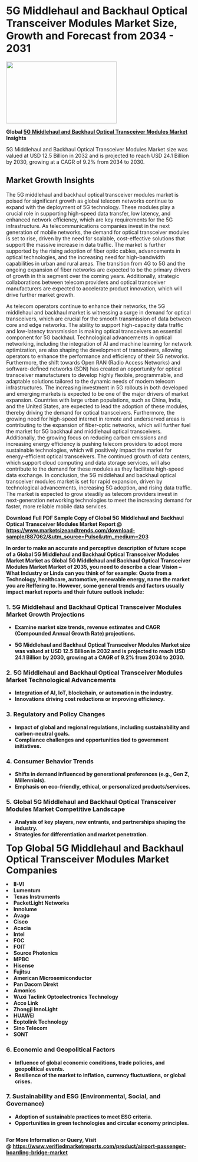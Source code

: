 <H1>5G Middlehaul and Backhaul Optical Transceiver Modules Market Size, Growth and Forecast from 2034 - 2031</H1><img class="aligncenter size-medium wp-image-584254" src="https://thirdeyenews.in/wp-content/uploads/2034/09/Global-Market-Research-300x168.jpeg" alt="" width="300" height="168" /><p><strong>Global&nbsp;<a href="https://www.marketsizeandtrends.com/download-sample/887062/&amp;utm_source=Pulse&amp;utm_medium=203">5G Middlehaul and Backhaul Optical Transceiver Modules Market</a> Insights</strong></p><p>5G Middlehaul and Backhaul Optical Transceiver Modules Market size was valued at USD 12.5 Billion in 2032 and is projected to reach USD 24.1 Billion by 2030, growing at a CAGR of 9.2% from 2034 to 2030.</p><p><h2>Market Growth Insights</h2> <p>The 5G middlehaul and backhaul optical transceiver modules market is poised for significant growth as global telecom networks continue to expand with the deployment of 5G technology. These modules play a crucial role in supporting high-speed data transfer, low latency, and enhanced network efficiency, which are key requirements for the 5G infrastructure. As telecommunications companies invest in the next generation of mobile networks, the demand for optical transceiver modules is set to rise, driven by the need for scalable, cost-effective solutions that support the massive increase in data traffic. The market is further supported by the rising adoption of fiber optic cables, advancements in optical technologies, and the increasing need for high-bandwidth capabilities in urban and rural areas. The transition from 4G to 5G and the ongoing expansion of fiber networks are expected to be the primary drivers of growth in this segment over the coming years. Additionally, strategic collaborations between telecom providers and optical transceiver manufacturers are expected to accelerate product innovation, which will drive further market growth.</p> <p><strong></strong></p> <p>As telecom operators continue to enhance their networks, the 5G middlehaul and backhaul market is witnessing a surge in demand for optical transceivers, which are crucial for the smooth transmission of data between core and edge networks. The ability to support high-capacity data traffic and low-latency transmission is making optical transceivers an essential component for 5G backhaul. Technological advancements in optical networking, including the integration of AI and machine learning for network optimization, are also shaping the development of transceivers, allowing operators to enhance the performance and efficiency of their 5G networks. Furthermore, the shift towards Open RAN (Radio Access Networks) and software-defined networks (SDN) has created an opportunity for optical transceiver manufacturers to develop highly flexible, programmable, and adaptable solutions tailored to the dynamic needs of modern telecom infrastructures. The increasing investment in 5G rollouts in both developed and emerging markets is expected to be one of the major drivers of market expansion. Countries with large urban populations, such as China, India, and the United States, are expected to lead the adoption of these modules, thereby driving the demand for optical transceivers. Furthermore, the growing need for high-speed internet in remote and underserved areas is contributing to the expansion of fiber-optic networks, which will further fuel the market for 5G backhaul and middlehaul optical transceivers. Additionally, the growing focus on reducing carbon emissions and increasing energy efficiency is pushing telecom providers to adopt more sustainable technologies, which will positively impact the market for energy-efficient optical transceivers. The continued growth of data centers, which support cloud computing and data storage services, will also contribute to the demand for these modules as they facilitate high-speed data exchange. In conclusion, the 5G middlehaul and backhaul optical transceiver modules market is set for rapid expansion, driven by technological advancements, increasing 5G adoption, and rising data traffic. The market is expected to grow steadily as telecom providers invest in next-generation networking technologies to meet the increasing demand for faster, more reliable mobile data services. <p><strong></p><p><span class=""><strong>Download Full PDF Sample Copy of Global 5G Middlehaul and Backhaul Optical Transceiver Modules Market Report</strong> @ <a href="https://www.marketsizeandtrends.com/download-sample/887062/&amp;utm_source=Pulse&amp;utm_medium=203" target="_blank">https://www.marketsizeandtrends.com/download-sample/887062/&amp;utm_source=Pulse&amp;utm_medium=203</a></span></p><p>In order to make an accurate and perceptive description of future scope of a Global&nbsp;5G Middlehaul and Backhaul Optical Transceiver Modules Market Market as Global&nbsp;5G Middlehaul and Backhaul Optical Transceiver Modules Market Market of 2035, you need to describe a clear Vision &ndash; What Industry or Linda can you think of for example: Quote from a Technology, healthcare, automotive, renewable energy, name the market you are Reffering to. However, some general trends and factors usually impact market reports and their future outlook include:</p><h3>1.&nbsp;<strong>5G Middlehaul and Backhaul Optical Transceiver Modules Market Growth Projections</strong></h3><ul><li>Examine market size trends, revenue estimates and CAGR (Compounded Annual Growth Rate) projections.</li><li><p>5G Middlehaul and Backhaul Optical Transceiver Modules Market size was valued at USD 12.5 Billion in 2032 and is projected to reach USD 24.1 Billion by 2030, growing at a CAGR of 9.2% from 2034 to 2030.</p></li></ul><h3>2.&nbsp;<strong>5G Middlehaul and Backhaul Optical Transceiver Modules Market Technological Advancements</strong></h3><ul><li>Integration of AI, IoT, blockchain, or automation in the industry.</li><li>Innovations driving cost reductions or improving efficiency.</li></ul><h3>3.&nbsp;<strong>Regulatory and Policy Changes</strong></h3><ul><li>Impact of global and regional regulations, including sustainability and carbon-neutral goals.</li><li>Compliance challenges and opportunities tied to government initiatives.</li></ul><h3>4.&nbsp;<strong>Consumer Behavior Trends</strong></h3><ul><li>Shifts in demand influenced by generational preferences (e.g., Gen Z, Millennials).</li><li>Emphasis on eco-friendly, ethical, or personalized products/services.</li></ul><h3>5.&nbsp;<strong>Global 5G Middlehaul and Backhaul Optical Transceiver Modules Market Competitive Landscape</strong></h3><ul><li>Analysis of key players, new entrants, and partnerships shaping the industry.</li><li>Strategies for differentiation and market penetration.</li></ul><p data-pm-slice="1 1 []"><span style="color: inherit; font-family: inherit; font-size: 25px;">Top Global 5G Middlehaul and Backhaul Optical Transceiver Modules Market Companies</span></p><div class="" data-test-id=""><p><li>II-VI</li><li> Lumentum</li><li> Texas Instruments</li><li> PacketLight Networks</li><li> Innolume</li><li> Avago</li><li> Cisco</li><li> Acacia</li><li> Intel</li><li> FOC</li><li> FOIT</li><li> Source Photonics</li><li> MPBC</li><li> Hisense</li><li> Fujitsu</li><li> American Microsemiconductor</li><li> Pan Dacom Direkt</li><li> Amonics</li><li> Wuxi Taclink Optoelectronics Technology</li><li> Acce Link</li><li> Zhongji InnoLight</li><li> HUAWEI</li><li> Eoptolink Technology</li><li> Sino Telecom</li><li> SONT</li></p></div><h3>6.&nbsp;<strong>Economic and Geopolitical Factors</strong></h3><ul><li>Influence of global economic conditions, trade policies, and geopolitical events.</li><li>Resilience of the market to inflation, currency fluctuations, or global crises.</li></ul><h3>7.&nbsp;<strong>Sustainability and ESG (Environmental, Social, and Governance)</strong></h3><ul><li>Adoption of sustainable practices to meet ESG criteria.</li><li>Opportunities in green technologies and circular economy principles.</li></ul><h2><strong style="font-size: 14px;">For More Information or Query, Visit @&nbsp;</strong><a style="background-color: #ffffff; font-size: 14px;" href="https://www.marketsizeandtrends.com/report/5g-middlehaul-and-backhaul-optical-transceiver-modules-market/" target="_blank">https://www.verifiedmarketreports.com/product/airport-passenger-boarding-bridge-market</a></h2>
